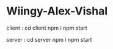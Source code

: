﻿# Wiingy-Alex-Vishal

client : 
    cd client 
    npm i
    npm start

server : 
    cd server
    npm i
    npm start
